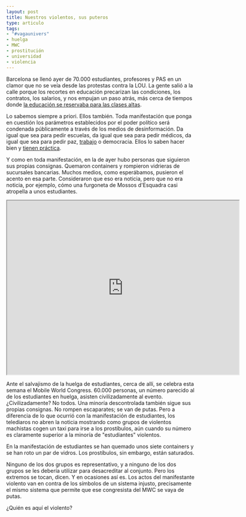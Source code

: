 ```yaml
---
layout: post
title: Nuestros violentos, sus puteros
type: articulo
tags:
- "#vagaunivers"
- huelga
- MWC
- prostitución
- universidad
- violencia
---
```


Barcelona se  llenó ayer de 70.000 estudiantes, profesores y PAS en un clamor que no se veía desde las protestas contra la LOU. La gente salió a la calle porque los recortes en educación precarizan las condiciones, los contratos, los salarios, y nos empujan un paso atrás, más cerca de tiempos donde [la educación se reservaba para las clases altas](http://www.aporrea.org/educacion/a112586.html).

Lo sabemos siempre a priori. Ellos también. Toda manifestación que ponga en cuestión los parámetros establecidos por el poder político será condenada públicamente a través de los medios de desinformación. Da igual que sea para pedir escuelas, da igual que sea para pedir médicos, da igual que sea para pedir paz, [trabajo](http://www.lasmalaslenguas.es/2010/09/26/mineros-terroristas-por-pedir-que-les-paguen-el-sueldo/) o democracia. Ellos lo saben hacer bien y [tienen práctica](http://elblogdemoedetriana.blogspot.com/2012/03/portadasabc.html).

Y como en toda manifestación, en la de ayer  hubo personas que siguieron sus propias consignas. Quemaron containers y rompieron vidrieras de sucursales bancarias. Muchos medios, como esperábamos, pusieron el acento en esa parte. Consideraron que eso era noticia, pero que no era noticia, por ejemplo, cómo una furgoneta de Mossos d'Esquadra casi atropella a unos estudiantes.

<iframe width="620" height="465" src="http://www.youtube.com/embed/L30-5kg_YCk?color=white&theme=light"></iframe>

Ante el salvajismo de la huelga de estudiantes, cerca de allí, se celebra esta semana el Mobile World Congress. 60.000 personas, un número parecido al de los estudiantes en huelga, asisten civilizadamente al evento. ¿Civilizadamente? No todos. Una minoría descontrolada también sigue sus propias consignas. No rompen escaparates; se van de putas. Pero a diferencia de lo que ocurrió con la manifestación de estudiantes, los telediaros no abren la noticia mostrando como grupos de violentos machistas cogen un taxi para irse a los prostíbulos, aún cuando su número es claramente superior a la minoría de "estudiantes" violentos.

En la manifestación de estudiantes se han quemado unos siete containers y se han roto un par de vidros. Los prostíbulos, sin embargo, están saturados.

Ninguno de los dos grupos es representativo, y a ninguno de los dos grupos se les debería utilizar para desacreditar al conjunto. Pero los extremos se tocan, dicen. Y en ocasiones así es. Los actos del manifestante violento van en contra de los símbolos de un sistema injusto, precisamente el mismo sistema que permite que ese congresista del MWC se vaya de putas.

¿Quién es aquí el violento?
